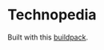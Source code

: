Technopedia
===========

Built with this [buildpack](https://github.com/krry/heroku-buildpack-nodejs-gulp-bower). 
